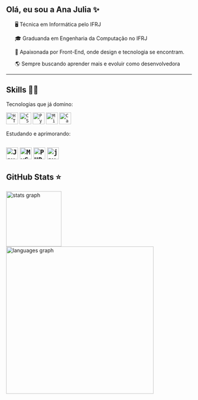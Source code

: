 ##  Olá, eu sou a Ana Julia ✨
<ul>🖥️ Técnica em Informática pelo IFRJ </ul>
<ul>🎓 Graduanda em Engenharia da Computação no IFRJ </ul>
<ul>🎨 Apaixonada por Front-End, onde design e tecnologia se encontram. </ul>
<ul>🌎 Sempre buscando aprender mais e evoluir como desenvolvedora </ul>


---

## Skills 👩‍💻

Tecnologias que já domino:

<code><img height="32" src="https://img.shields.io/badge/HTML5-E34F26?style=for-the-badge&logo=html5&logoColor=white" alt="HTML5"/></code>
<code><img height="32" src="https://img.shields.io/badge/CSS3-1572B6?style=for-the-badge&logo=css3&logoColor=white" alt="CSS"/></code>
<code><img height="32" src="https://img.shields.io/badge/Python-14354C?style=for-the-badge&logo=python&logoColor=white" alt="Python"/></code>
<code><img height="32" src="https://img.shields.io/badge/Microsoft_Office-D83B01?style=for-the-badge&logo=microsoft-office&logoColor=white" alt="Microsoft Office"/></code>
<code><img height="32" src="https://img.shields.io/badge/Canva-38B2AC?style=for-the-badge&logo=canva&logoColor=white" alt="Canva"/></code>

Estudando e aprimorando:

<code><img height="32" src="https://img.shields.io/badge/Java-ED8B00?style=for-the-badge&logo=java&logoColor=white" alt="Java"/></code>
<code><img height="32" src="https://img.shields.io/badge/MySQL-00000F?style=for-the-badge&logo=mysql&logoColor=white" alt="MySQL"/></code>
<code><img height="32" src="https://img.shields.io/badge/PHP-777BB4?style=for-the-badge&logo=php&logoColor=white" alt="PHP"/></code>
<code><img height="32" src="https://img.shields.io/badge/JavaScript-F7DF1E?style=for-the-badge&logo=javascript&logoColor=black" alt="javaScript"/></code>
---

## GitHub Stats ⭐

<div >
   <img src="https://github-readme-stats.vercel.app/api?username=S4naju&hide_title=false&hide_rank=false&show_icons=true&include_all_commits=true&count_private=true&disable_animations=false&theme=material-palenight&locale=en&hide_border=false" height="150" alt="stats graph"/> 
  <img src="https://github-readme-stats.vercel.app/api/top-langs?username=S4naju&locale=en&hide_title=false&layout=compact&card_width=320&langs_count=5&theme=material-palenight&hide_border=false" height="400" alt="languages graph"  />
</div>
